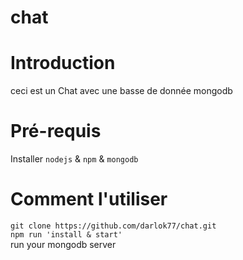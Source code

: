 # chat 

# Introduction

ceci est un Chat avec une basse de donnée mongodb

# Pré-requis

Installer `nodejs` & `npm` & `mongodb`

# Comment l'utiliser

`git clone https://github.com/darlok77/chat.git`  
`npm run 'install & start'`  
run your mongodb server  
